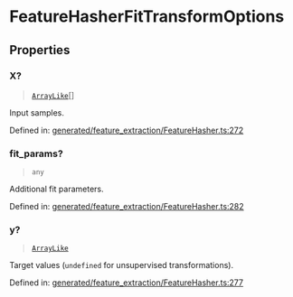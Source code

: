 # FeatureHasherFitTransformOptions

## Properties

### X?

> [`ArrayLike`](../types/ArrayLike.md)[]

Input samples.

Defined in:  [generated/feature\_extraction/FeatureHasher.ts:272](https://github.com/transitive-bullshit/scikit-learn-ts/blob/92ab806/packages/sklearn/src/generated/feature_extraction/FeatureHasher.ts#L272)

### fit\_params?

> `any`

Additional fit parameters.

Defined in:  [generated/feature\_extraction/FeatureHasher.ts:282](https://github.com/transitive-bullshit/scikit-learn-ts/blob/92ab806/packages/sklearn/src/generated/feature_extraction/FeatureHasher.ts#L282)

### y?

> [`ArrayLike`](../types/ArrayLike.md)

Target values (`undefined` for unsupervised transformations).

Defined in:  [generated/feature\_extraction/FeatureHasher.ts:277](https://github.com/transitive-bullshit/scikit-learn-ts/blob/92ab806/packages/sklearn/src/generated/feature_extraction/FeatureHasher.ts#L277)
